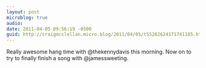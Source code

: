 ```yaml
---
layout: post
microblog: true
audio: 
date: 2011-04-05 09:56:19 -0500
guid: http://craigmcclellan.micro.blog/2011/04/05/t55282624171741185.html
---
```

Really awesome hang time with @thekennydavis this morning. Now on to try to finally finish a song with @jamessweeting.
